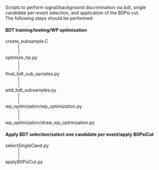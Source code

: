 Scripts to perform signal/background discrimination via bdt, single candidate per-event selection, and application of the B0Psi cut.  
The following steps should be performed:

#### BDT training/testing/WP optimisation
create_subsample.C  
          |  
          |   
optimize_hp.py  
          |  
          |  
final_bdt_sub_samples.py     
          |  
          |  
add_bdt_subsamples.py       
          |    
          |  
wp_optimization/wp_optimization.py  
          |  
          |  
wp_optimization/draw_wp_optimization.py  
     

#### Apply BDT selection/select one candidate per event/apply B0PsiCut
selectSingleCand.py  
          |    
          |    
applyB0PsiCut.py  

  
